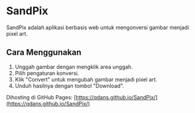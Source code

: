 # SandPix

SandPix adalah aplikasi berbasis web untuk mengonversi gambar menjadi pixel art.

## Cara Menggunakan

1. Unggah gambar dengan mengklik area unggah.
2. Pilih pengaturan konversi.
3. Klik "Convert" untuk mengubah gambar menjadi pixel art.
4. Unduh hasilnya dengan tombol "Download".

Dihosting di GitHub Pages: [https://qdans.github.io/SandPix/](https://qdans.github.io/SandPix/)
